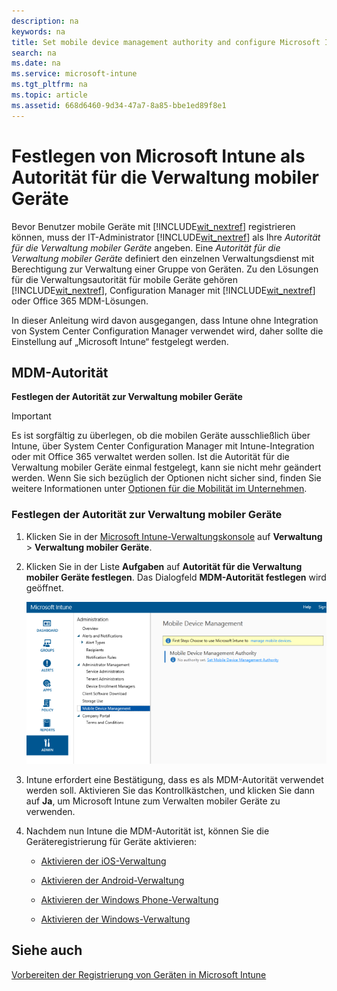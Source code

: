 ```yaml
---
description: na
keywords: na
title: Set mobile device management authority and configure Microsoft Intune
search: na
ms.date: na
ms.service: microsoft-intune
ms.tgt_pltfrm: na
ms.topic: article
ms.assetid: 668d6460-9d34-47a7-8a85-bbe1ed89f8e1
---
```

# Festlegen von Microsoft Intune als Autorit&#228;t f&#252;r die Verwaltung mobiler Ger&#228;te
Bevor Benutzer mobile Geräte mit [!INCLUDE[wit_nextref](../Token/wit_nextref_md.md)] registrieren können, muss der IT-Administrator [!INCLUDE[wit_nextref](../Token/wit_nextref_md.md)] als Ihre *Autorität für die Verwaltung mobiler Geräte* angeben. Eine *Autorität für die Verwaltung mobiler Geräte* definiert den einzelnen Verwaltungsdienst mit Berechtigung zur Verwaltung einer Gruppe von Geräten.  Zu den Lösungen für die Verwaltungsautorität für mobile Geräte gehören [!INCLUDE[wit_nextref](../Token/wit_nextref_md.md)], Configuration Manager mit [!INCLUDE[wit_nextref](../Token/wit_nextref_md.md)] oder Office 365 MDM-Lösungen.

In dieser Anleitung wird davon ausgegangen, dass Intune ohne Integration von System Center Configuration Manager verwendet wird, daher sollte die Einstellung auf „Microsoft Intune“ festgelegt werden.

## MDM-Autorität
**Festlegen der Autorität zur Verwaltung mobiler Geräte**

> [!IMPORTANT]
> Es ist sorgfältig zu überlegen, ob die mobilen Geräte ausschließlich über Intune, über System Center Configuration Manager mit Intune-Integration oder mit Office 365 verwaltet werden sollen. Ist die Autorität für die Verwaltung mobiler Geräte einmal festgelegt, kann sie nicht mehr geändert werden. Wenn Sie sich bezüglich der Optionen nicht sicher sind, finden Sie weitere Informationen unter [Optionen für die Mobilität im Unternehmen](../Topic/Ways_to_do_enterprise_mobility.md).

### <a name="BKMK_Set_MDM_Authority"></a>Festlegen der Autorität zur Verwaltung mobiler Geräte

1.  Klicken Sie in der [Microsoft Intune-Verwaltungskonsole](http://manage.microsoft.com) auf **Verwaltung** &gt; **Verwaltung mobiler Geräte**.

2.  Klicken Sie in der Liste **Aufgaben** auf **Autorität für die Verwaltung mobiler Geräte festlegen**. Das Dialogfeld **MDM-Autorität festlegen** wird geöffnet.

    ![](../Image/Intune_MDM_Authority.bmp)

3.  Intune erfordert eine Bestätigung, dass es als MDM-Autorität verwendet werden soll. Aktivieren Sie das Kontrollkästchen, und klicken Sie dann auf **Ja**, um Microsoft Intune zum Verwalten mobiler Geräte zu verwenden.

4.  Nachdem nun Intune die MDM-Autorität ist, können Sie die Geräteregistrierung für Geräte aktivieren:

    -   [Aktivieren der iOS-Verwaltung](https://technet.microsoft.com/library/dn408185.aspx)

    -   [Aktivieren der Android-Verwaltung](https://technet.microsoft.com/library/dn764960.aspx)

    -   [Aktivieren der Windows Phone-Verwaltung](https://technet.microsoft.com/library/dn764959.aspx)

    -   [Aktivieren der Windows-Verwaltung](https://technet.microsoft.com/library/mt346003.aspx)

## Siehe auch
[Vorbereiten der Registrierung von Geräten in Microsoft Intune](../Topic/Get_ready_to_enroll_devices_in_Microsoft_Intune.md)

